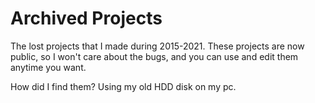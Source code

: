 # Archived Projects
The lost projects that I made during 2015-2021. These projects are now public, so I won't care about the bugs, and you can use and edit them anytime you want.

How did I find them? Using my old HDD disk on my pc.
